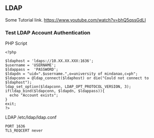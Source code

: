 ## LDAP

Some Tutorial link.
https://www.youtube.com/watch?v=bhQ5qssGdLI

### Test LDAP Account Authentication
PHP Script
```
<?php

$ldaphost = 'ldaps://10.XX.XX.XXX:1636';
$username = 'USERNAME';
$ldappass =  'PASSWORD';
$ldapdn = "uid=".$username.",o=university of mindanao,c=ph";
$ldapconn = @ldap_connect($ldaphost) or die("Could not connect to $ldaphost");
ldap_set_option($ldapconn, LDAP_OPT_PROTOCOL_VERSION, 3);
if(ldap_bind($ldapconn, $ldapdn, $ldappass)){
  echo "Account exists";
}
exit;
?>
```
LDAP /etc/ldap/ldap.conf
```
PORT 1636
TLS_REQCERT never
```
